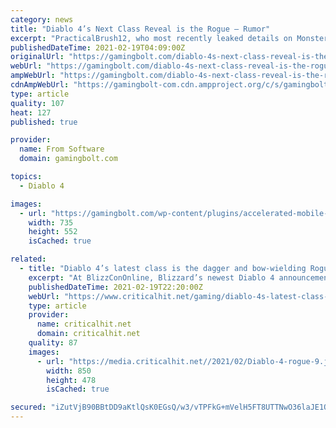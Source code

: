 ```yaml
---
category: news
title: "Diablo 4’s Next Class Reveal is the Rogue – Rumor"
excerpt: "PracticalBrush12, who most recently leaked details on Monster Hunter Rise’s newest trailer, has provided new information on Diablo 4 and Diablo 2 Remastered. For the former, they confirmed that the ..."
publishedDateTime: 2021-02-19T04:09:00Z
originalUrl: "https://gamingbolt.com/diablo-4s-next-class-reveal-is-the-rogue-rumor"
webUrl: "https://gamingbolt.com/diablo-4s-next-class-reveal-is-the-rogue-rumor"
ampWebUrl: "https://gamingbolt.com/diablo-4s-next-class-reveal-is-the-rogue-rumor/amp"
cdnAmpWebUrl: "https://gamingbolt-com.cdn.ampproject.org/c/s/gamingbolt.com/diablo-4s-next-class-reveal-is-the-rogue-rumor/amp"
type: article
quality: 107
heat: 127
published: true

provider:
  name: From Software
  domain: gamingbolt.com

topics:
  - Diablo 4

images:
  - url: "https://gamingbolt.com/wp-content/plugins/accelerated-mobile-pages/images/SD-default-image.png"
    width: 735
    height: 552
    isCached: true

related:
  - title: "Diablo 4’s latest class is the dagger and bow-wielding Rogue"
    excerpt: "At BlizzConOnline, Blizzard’s newest Diablo 4 announcement was an update on a classic: The return of the Rogue class from the original Diablo game, who’ll be playable alongside the Barbarian, Druid, ..."
    publishedDateTime: 2021-02-19T22:20:00Z
    webUrl: "https://www.criticalhit.net/gaming/diablo-4s-latest-class-is-the-dagger-and-bow-wielding-rogue/"
    type: article
    provider:
      name: criticalhit.net
      domain: criticalhit.net
    quality: 87
    images:
      - url: "https://media.criticalhit.net//2021/02/Diablo-4-rogue-9.jpg"
        width: 850
        height: 478
        isCached: true

secured: "iZutVjB90BBtDD9aKtlQsK0EGsQ/w3/vTPFkG+mVelH5FT8UTTNwO36laJE1OEuMzu/br+5+zonjzIyiCJmPF5Bf9+tJcgwq9TN2J9jKGEBSVAZuOv0kDeTe7fubISNldfNZJjpoLmeuZxXmwB6HlXnEOYPJqDFnZsHkkHSOEbZriXKShE/zeZUQXHR/KP2tdP3sEbZsiJSmNGd7/YVuDPiRh8D7QCzjoY0ij0Uqv2aaky87nwlpwY+Mp9INXtyUNy0s8BW/U05QYEYfcTz77uibUQnJRa2h/I1vh72t94UGoPVi1j4437pIVY79clrOXUB3qFskCiYXIOLlvbPUkBpnY4DipN8y08XU1Ikq9i0=;C8rPu0Fq4Im1/YIqJXDndQ=="
---
```


